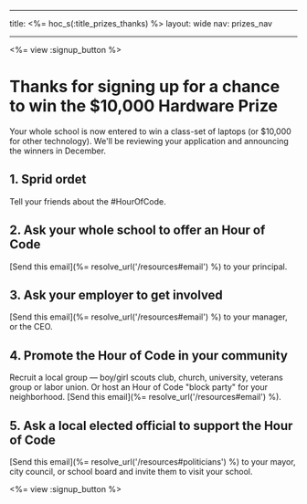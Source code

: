 * * *

title: <%= hoc_s(:title_prizes_thanks) %> layout: wide nav: prizes_nav

* * *

<%= view :signup_button %>

# Thanks for signing up for a chance to win the $10,000 Hardware Prize

Your whole school is now entered to win a class-set of laptops (or $10,000 for other technology). We'll be reviewing your application and announcing the winners in December.

## 1. Sprid ordet

Tell your friends about the #HourOfCode.

## 2. Ask your whole school to offer an Hour of Code

[Send this email](%= resolve_url('/resources#email') %) to your principal.

## 3. Ask your employer to get involved

[Send this email](%= resolve_url('/resources#email') %) to your manager, or the CEO.

## 4. Promote the Hour of Code in your community

Recruit a local group — boy/girl scouts club, church, university, veterans group or labor union. Or host an Hour of Code "block party" for your neighborhood. [Send this email](%= resolve_url('/resources#email') %).

## 5. Ask a local elected official to support the Hour of Code

[Send this email](%= resolve_url('/resources#politicians') %) to your mayor, city council, or school board and invite them to visit your school.

<%= view :signup_button %>